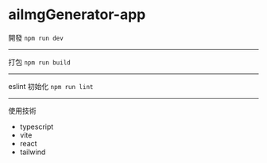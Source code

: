 # aiImgGenerator-app



開發
`npm run dev`

---

打包
`npm run build`

---

eslint 初始化
`npm run lint`

---



使用技術
- typescript
- vite
- react
- tailwind